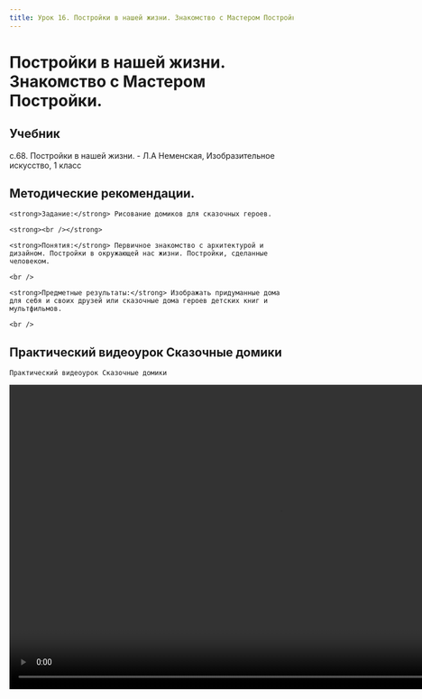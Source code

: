 ```yaml
---
title: Урок 16. Постройки в нашей жизни. Знакомство с Мастером Постройки.
---
```


# Постройки в нашей жизни. Знакомство с Мастером Постройки.

## Учебник

с.68. Постройки в нашей жизни. - Л.А Неменская, Изобразительное искусство, 1 класс

## Методические рекомендации.

<p>
	<strong>Задание:</strong> Рисование домиков для сказочных героев.
</p>
<p>
	<strong><br /></strong>
</p>
<p>
	<strong>Понятия:</strong> Первичное знакомство с архитектурой и дизайном. Постройки в окружающей нас жизни. Постройки, сделанные человеком.
</p>
<p>
	<br />
</p>
<p>
	<strong>Предметные результаты:</strong> Изображать придуманные дома для себя и своих друзей или сказочные дома героев детских книг и мультфильмов.
</p>
<div>
	<br />
</div>

## Практический видеоурок Сказочные домики

<p>
	Практический видеоурок Сказочные домики
</p>


<video width="960" height="540" controls>
  <source src="https://vod-progressive.akamaized.net/exp=1667466120~acl=%2Fvimeo-prod-skyfire-std-us%2F01%2F484%2F14%2F352423144%2F1430386165.mp4~hmac=c81f63c0d08bc727a44b278e3403a4e5795516caa8ed6d3e8acd2a7319877fec/vimeo-prod-skyfire-std-us/01/484/14/352423144/1430386165.mp4" type="video/mp4">
Your browser does not support the video tag.
</video>
